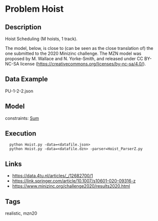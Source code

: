 # Problem Hoist
## Description
Hoist Scheduling (M hoists, 1 track).

The model, below, is close to (can be seen as the close translation of) the one submitted to the 2020 Minizinc challenge.
The MZN model was proposed by M. Wallace and N. Yorke-Smith,
and released under CC BY-NC-SA license (https://creativecommons.org/licenses/by-nc-sa/4.0/).

## Data Example
  PU-1-2-2.json

## Model
  constraints: [Sum](http://pycsp.org/documentation/constraints/Sum)

## Execution
```
  python Hoist.py -data=<datafile.json>
  python Hoist.py -data=<datafile.dzn> -parser=Hoist_ParserZ.py
```

## Links
  - https://data.4tu.nl/articles/_/12682700/1
  - https://link.springer.com/article/10.1007/s10601-020-09316-z
  - https://www.minizinc.org/challenge2020/results2020.html

## Tags
  realistic, mzn20
